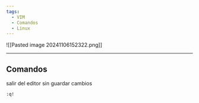 ```yaml
---
tags:
  - VIM
  - Comandos
  - Linux
---
```

![[Pasted image 20241106152322.png]]

---
## Comandos

salir del editor sin guardar cambios
``` vim
:q!
```

